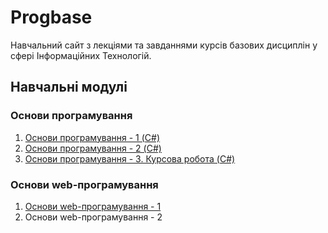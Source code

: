 # Progbase

Навчальний сайт з лекціями та завданнями курсів базових дисциплін у сфері Інформаційних Технологій.

## Навчальні модулі

### Основи програмування

1. [Основи програмування - 1 (C#)](/modules/op-1-2020.md)
1. [Основи програмування - 2 (C#)](/modules/op-2-2020.md)
1. [Основи програмування - 3. Курсова робота (C#)](/modules/op-3-2020.md)

### Основи web-програмування

1. [Основи web-програмування - 1](/modules/owp-1-2020.md)
1. Основи web-програмування - 2
